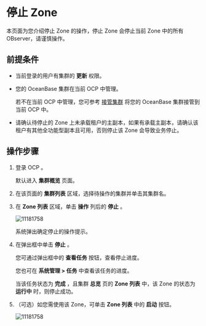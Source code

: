 停止 Zone
============================

本页面为您介绍停止 Zone 的操作，停止 Zone 会停止当前 Zone 中的所有 OBserver，请谨慎操作。

前提条件
-------------------------

* 当前登录的用户有集群的 **更新** 权限。



* 您的 OceanBase 集群在当前 OCP 中管理。

  若不在当前 OCP 中管理，您可参考 [接管集群](../100.takeover-cluster.md) 将您的 OceanBase 集群接管到当前 OCP 中。


* 请确认待停止的 Zone 上未承载租户的主副本，如果有承载主副本，请确认该租户有其他全功能型副本且可用，否则停止该 Zone 会导致业务停止。






操作步骤
-------------------------

1. 登录 OCP 。

   默认进入 **集群概览** 页面。


2. 在该页面的 **集群列表** 区域，选择待操作的集群并单击其集群名。



3. 在 **Zone 列表** 区域，单击 **操作** 列后的 **停止** 。

   ![11181758](https://help-static-aliyun-doc.aliyuncs.com/assets/img/zh-CN/1785987361/p355141.png)

   系统弹出确定停止的操作提示。


4. 在弹出框中单击 **停止** 。

   您可通过弹出框中的 **查看任务** 按钮，查看停止进度。

   您也可在 **系统管理 \> 任务** 中查看该任务的进度。

   当该任务状态为 **完成** ，且集群 **总览** 页的 **Zone 列表** 中，该 Zone 的状态为 **运行中** 时，则停止成功。


5. （可选）如您需使用该 Zone，可单击 **Zone 列表** 中的 **启动** 按钮。

   ![11181758](https://help-static-aliyun-doc.aliyuncs.com/assets/img/zh-CN/1785987361/p355139.png)
